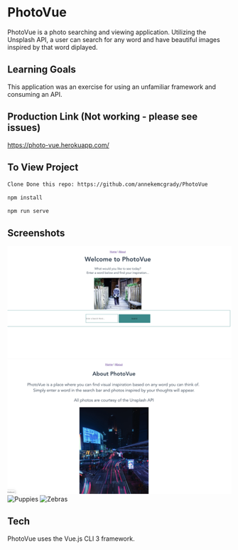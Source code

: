 # PhotoVue

PhotoVue is a photo searching and viewing application.  Utilizing the Unsplash API, a user can search for any word and have beautiful images inspired by that word diplayed. 

## Learning Goals

This application was an exercise for using an unfamiliar framework and consuming an API. 

## Production Link (Not working - please see issues)

https://photo-vue.herokuapp.com/

## To View Project
```
Clone Done this repo: https://github.com/annekemcgrady/PhotoVue
```

```
npm install
```
```
npm run serve
```

## Screenshots 

![Home](https://github.com/annekemcgrady/PhotoVue/blob/master/src/assets/Home.png)
![About](https://github.com/annekemcgrady/PhotoVue/blob/master/src/assets/About.png)
![Puppies]()
![Zebras]()

## Tech

PhotoVue uses the Vue.js CLI 3 framework.  
